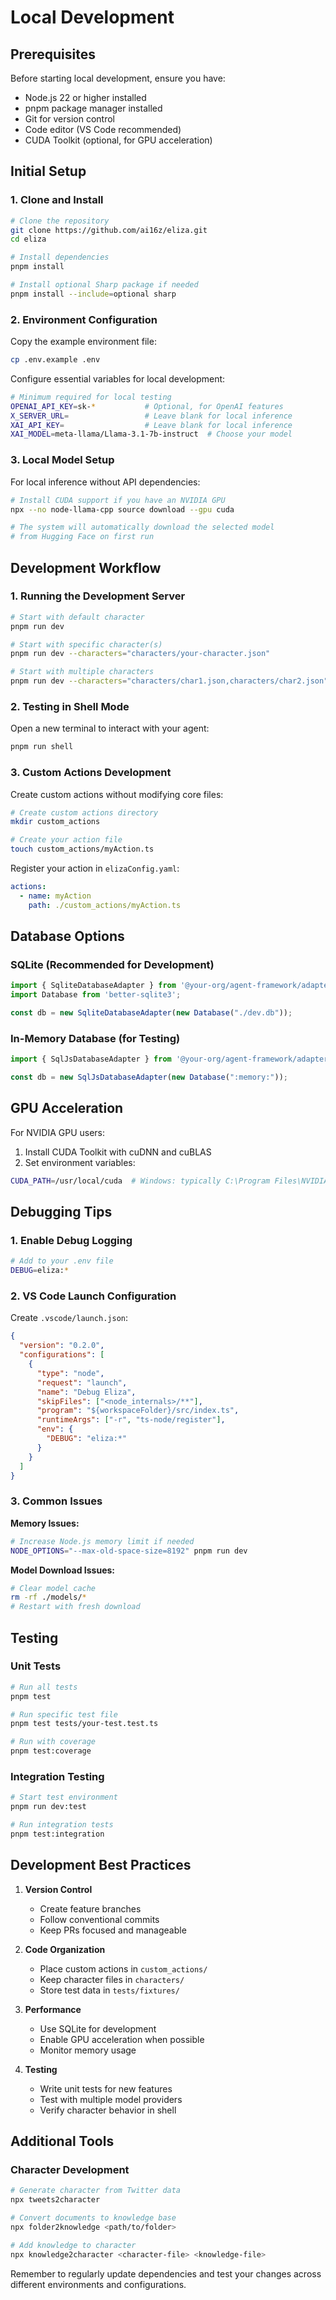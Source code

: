 # Local Development

## Prerequisites

Before starting local development, ensure you have:

- Node.js 22 or higher installed
- pnpm package manager installed
- Git for version control
- Code editor (VS Code recommended)
- CUDA Toolkit (optional, for GPU acceleration)

## Initial Setup

### 1. Clone and Install

```bash
# Clone the repository
git clone https://github.com/ai16z/eliza.git
cd eliza

# Install dependencies
pnpm install

# Install optional Sharp package if needed
pnpm install --include=optional sharp
```

### 2. Environment Configuration

Copy the example environment file:

```bash
cp .env.example .env
```

Configure essential variables for local development:

```bash
# Minimum required for local testing
OPENAI_API_KEY=sk-*           # Optional, for OpenAI features
X_SERVER_URL=                 # Leave blank for local inference
XAI_API_KEY=                  # Leave blank for local inference
XAI_MODEL=meta-llama/Llama-3.1-7b-instruct  # Choose your model
```

### 3. Local Model Setup

For local inference without API dependencies:

```bash
# Install CUDA support if you have an NVIDIA GPU
npx --no node-llama-cpp source download --gpu cuda

# The system will automatically download the selected model
# from Hugging Face on first run
```

## Development Workflow

### 1. Running the Development Server

```bash
# Start with default character
pnpm run dev

# Start with specific character(s)
pnpm run dev --characters="characters/your-character.json"

# Start with multiple characters
pnpm run dev --characters="characters/char1.json,characters/char2.json"
```

### 2. Testing in Shell Mode

Open a new terminal to interact with your agent:

```bash
pnpm run shell
```

### 3. Custom Actions Development

Create custom actions without modifying core files:

```bash
# Create custom actions directory
mkdir custom_actions

# Create your action file
touch custom_actions/myAction.ts
```

Register your action in `elizaConfig.yaml`:

```yaml
actions:
  - name: myAction
    path: ./custom_actions/myAction.ts
```

## Database Options

### SQLite (Recommended for Development)

```typescript
import { SqliteDatabaseAdapter } from '@your-org/agent-framework/adapters';
import Database from 'better-sqlite3';

const db = new SqliteDatabaseAdapter(new Database("./dev.db"));
```

### In-Memory Database (for Testing)

```typescript
import { SqlJsDatabaseAdapter } from '@your-org/agent-framework/adapters';

const db = new SqlJsDatabaseAdapter(new Database(":memory:"));
```

## GPU Acceleration

For NVIDIA GPU users:

1. Install CUDA Toolkit with cuDNN and cuBLAS
2. Set environment variables:

```bash
CUDA_PATH=/usr/local/cuda  # Windows: typically C:\Program Files\NVIDIA GPU Computing Toolkit\CUDA\v11.0
```

## Debugging Tips

### 1. Enable Debug Logging

```bash
# Add to your .env file
DEBUG=eliza:*
```

### 2. VS Code Launch Configuration

Create `.vscode/launch.json`:

```json
{
  "version": "0.2.0",
  "configurations": [
    {
      "type": "node",
      "request": "launch",
      "name": "Debug Eliza",
      "skipFiles": ["<node_internals>/**"],
      "program": "${workspaceFolder}/src/index.ts",
      "runtimeArgs": ["-r", "ts-node/register"],
      "env": {
        "DEBUG": "eliza:*"
      }
    }
  ]
}
```

### 3. Common Issues

**Memory Issues:**
```bash
# Increase Node.js memory limit if needed
NODE_OPTIONS="--max-old-space-size=8192" pnpm run dev
```

**Model Download Issues:**
```bash
# Clear model cache
rm -rf ./models/*
# Restart with fresh download
```

## Testing

### Unit Tests

```bash
# Run all tests
pnpm test

# Run specific test file
pnpm test tests/your-test.test.ts

# Run with coverage
pnpm test:coverage
```

### Integration Testing

```bash
# Start test environment
pnpm run dev:test

# Run integration tests
pnpm test:integration
```

## Development Best Practices

1. **Version Control**
   - Create feature branches
   - Follow conventional commits
   - Keep PRs focused and manageable

2. **Code Organization**
   - Place custom actions in `custom_actions/`
   - Keep character files in `characters/`
   - Store test data in `tests/fixtures/`

3. **Performance**
   - Use SQLite for development
   - Enable GPU acceleration when possible
   - Monitor memory usage

4. **Testing**
   - Write unit tests for new features
   - Test with multiple model providers
   - Verify character behavior in shell

## Additional Tools

### Character Development

```bash
# Generate character from Twitter data
npx tweets2character

# Convert documents to knowledge base
npx folder2knowledge <path/to/folder>

# Add knowledge to character
npx knowledge2character <character-file> <knowledge-file>
```

Remember to regularly update dependencies and test your changes across different environments and configurations.
